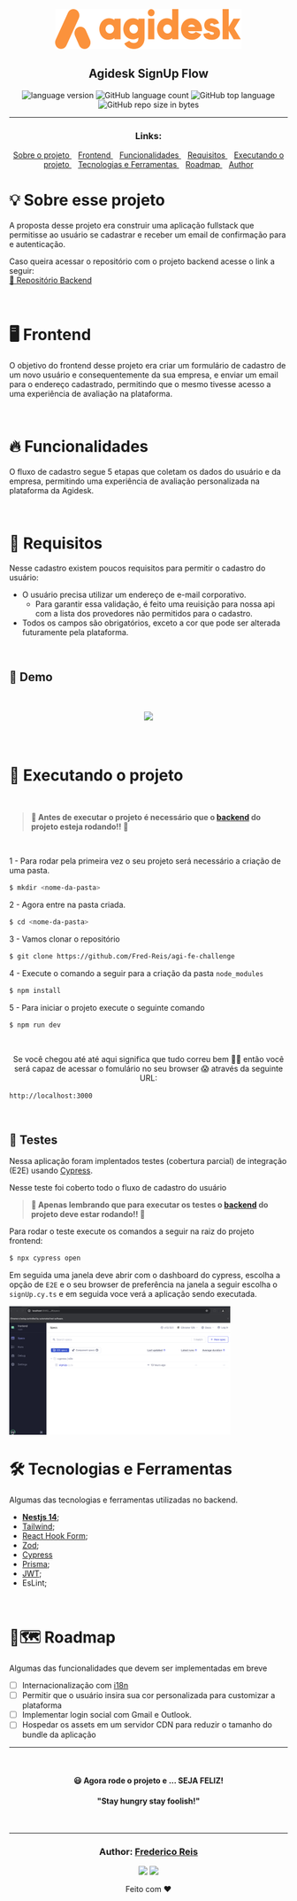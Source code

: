 <div align="center">
  <img alt="Agidesk Challenge"
    src="src/assets/agidesk-logo.svg"
  />

</div>

<h2 align="center">
   Agidesk SignUp Flow
</h2>

<p align="center">

  <img alt="language version" src="https://img.shields.io/badge/Node-v_v20.14.0-339933?logo=node.js">

  <img alt="GitHub language count" src="https://img.shields.io/github/languages/count/Fred-Reis/agi-fe-challenge">

  
  <img alt="GitHub top language" src="https://img.shields.io/github/languages/top/Fred-Reis/agi-fe-challenge">

  <img alt="GitHub repo size in bytes" src="https://img.shields.io/github/repo-size/Fred-Reis/agi-fe-challenge">

</p>

<hr/>

<h3 align="center">Links:</h3>

<p align="center">

  <a href="#-sobre-esse-projeto">
    Sobre o projeto
  </a>&nbsp;&nbsp;
  <a href="#-frontend">
    Frontend
  </a>&nbsp;&nbsp;
  <a href="#-funcionalidades">
    Funcionalidades
  </a>&nbsp;&nbsp;
  <a href="#-requisitos">
    Requisitos
  </a>&nbsp;&nbsp;
  <a href="#-executando-o-projeto">
    Executando o projeto
  </a>&nbsp;&nbsp;
  <a href="#-tecnologias-e-ferramentas">
    Tecnologias e Ferramentas
  </a>&nbsp;&nbsp;
  <a href="#-roadmap">
    Roadmap
  </a>&nbsp;&nbsp;
  <a href="#author-frederico-reis">
    Author
  </a>

</p>

# 💡 Sobre esse projeto

A proposta desse projeto era construir uma aplicação fullstack que permitisse ao usuário se cadastrar e receber um email de confirmação para e autenticação.

Caso queira acessar o repositório com o projeto backend acesse o link a seguir:  
 [📑 Repositório Backend](https://github.com/Fred-Reis/agi-be-challenge/?tab=readme)

<br/>

# 🖥 Frontend

O objetivo do frontend desse projeto era criar um formulário de cadastro de um novo usuário e consequentemente da sua empresa, e enviar um email para o endereço cadastrado, permitindo que o mesmo tivesse acesso a uma experiência de avaliação na plataforma.


<br/>

# 🔥 Funcionalidades

O fluxo de cadastro segue 5 etapas que coletam os dados do usuário e da empresa, permitindo uma experiência de avaliação personalizada na plataforma da Agidesk.

<br/>

# 📣 Requisitos

Nesse cadastro existem poucos requisitos para permitir o cadastro do usuário:

- O usuário precisa utilizar um endereço de e-mail corporativo.
    - Para garantir essa validação, é feito uma reuisição para nossa api com a lista dos provedores não permitidos para o cadastro.
- Todos os campos são obrigatórios, exceto a cor que pode ser alterada futuramente pela plataforma.

<br/>

## 👀 Demo

<h1 align="center">
  <img src="src/assets/demo.gif"/>
</h1>

<br/>

# 🏁 Executando o projeto

<br/>

> **🚨 Antes de executar o projeto é necessário que o [backend]((https://github.com/Fred-Reis/agi-be-challenge/?tab=readme)) do projeto esteja rodando!! 📣**

<br/>

1 - Para rodar pela primeira vez o seu projeto será necessário a criação de uma pasta.

```bash
$ mkdir <nome-da-pasta>
```

2 - Agora entre na pasta criada.

```bash
$ cd <nome-da-pasta>
```

3 - Vamos clonar o repositório

```bash
$ git clone https://github.com/Fred-Reis/agi-fe-challenge
```

4 - Execute o comando a seguir para a criação da pasta `node_modules`

```bash
$ npm install
```

5 - Para iniciar o projeto execute o seguinte comando

```bash
$ npm run dev
```
<br/>

<p align="center">
Se você chegou até até aqui significa que tudo correu bem 🙏🏼 então você será capaz de acessar o fomulário no seu browser 😱 através da seguinte URL:

`http://localhost:3000`
<p>

<br/>

## 🧪 Testes

Nessa aplicação foram implentados testes (cobertura parcial) de integração (E2E) usando [Cypress](https://www.cypress.io/).

Nesse teste foi coberto todo o fluxo de cadastro do usuário

> **🚨 Apenas lembrando que para executar os testes o [backend]((https://github.com/Fred-Reis/agi-be-challenge/?tab=readme)) do projeto deve estar rodando!! 📣**  

Para rodar o teste execute os comandos a seguir na raiz do projeto frontend:

```bash
$ npx cypress open
```

Em seguida uma janela deve abrir com o dashboard do cypress, escolha a opção de `E2E` e o seu browser de preferência
na janela a seguir escolha o `signUp.cy.ts` e em seguida voce verá a aplicação sendo executada. 

<img width="400px" src="src/assets/cypressScreenshot.png"/>

<br/>

# 🛠 Tecnologias e Ferramentas

Algumas das tecnologias e ferramentas utilizadas no backend.

- [**Nestjs 14**](https://nextjs.org/);
- [Tailwind](https://tailwindcss.com/);
- [React Hook Form](https://react-hook-form.com/);
- [Zod](https://zod.dev/);
- [Cypress](https://www.cypress.io/)
- [Prisma](https://prisma.io/);
- [JWT](https://jwt.io/);
- EsLint;

<br/>

# 📍🗺️ Roadmap

Algumas das funcionalidades que devem ser implementadas em breve

- [ ] Internacionalização com [i18n](https://www.i18next.com/)
- [ ] Permitir que o usuário insira sua cor personalizada para customizar a plataforma
- [ ] Implementar login social com Gmail e Outlook.
- [ ] Hospedar os assets em um servidor CDN para reduzir o tamanho do bundle da aplicação

<hr/>
<br/>


<h4 align="center">
  😃 Agora rode o projeto e ... SEJA FELIZ!
</h4>

<h4 align="center">
  "Stay hungry stay foolish!"
</h4>

<br/>

---

<h3 align="center">
Author: <a alt="Fred-Reis" href="https://github.com/Fred-Reis">Frederico Reis</a>
</h3>

<p align="center">

  <a alt="Frederico Reis" href="https://www.linkedin.com/in/frederico-reis-dev/">
    <img src="https://img.shields.io/badge/LinkedIn-Frederico_Reis-0077B5?logo=linkedin"/></a>
  <a alt="Frederico Reis" href="https://github.com/Fred-Reis ">
  <img src="https://img.shields.io/badge/Fred_Reis-GitHub-000?logo=github"/></a>

</p>

<p align="center">
  Feito com ♥️
</p>

